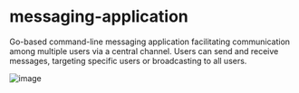 # messaging-application
Go-based command-line messaging application facilitating communication among multiple users via a central channel. Users can send and receive messages, targeting specific users or broadcasting to all users.

![image](https://github.com/AKarun0047/messaging-application/assets/68144786/17df7981-a7ca-4222-90b1-e57cdd318cb5)
